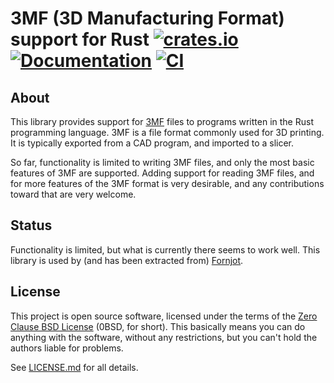 # 3MF (3D Manufacturing Format) support for Rust [![crates.io](https://img.shields.io/crates/v/threemf.svg)](https://crates.io/crates/threemf) [![Documentation](https://docs.rs/threemf/badge.svg)](https://docs.rs/threemf) [![CI](https://github.com/hannobraun/3mf-rs/actions/workflows/ci.yml/badge.svg)](https://github.com/hannobraun/3mf-rs/actions/workflows/ci.yml)

## About

This library provides support for [3MF] files to programs written in the Rust
programming language. 3MF is a file format commonly used for 3D printing. It is
typically exported from a CAD program, and imported to a slicer.

So far, functionality is limited to writing 3MF files, and only the most basic
features of 3MF are supported. Adding support for reading 3MF files, and for
more features of the 3MF format is very desirable, and any contributions toward
that are very welcome.

[3MF]: https://en.wikipedia.org/wiki/3D_Manufacturing_Format

## Status

Functionality is limited, but what is currently there seems to work well. This
library is used by (and has been extracted from) [Fornjot].

[Fornjot]: https://github.com/hannobraun/fornjot

## License

This project is open source software, licensed under the terms of the
[Zero Clause BSD License] (0BSD, for short). This basically means you can do
anything with the software, without any restrictions, but you can't hold the
authors liable for problems.

See [LICENSE.md] for all details.

[Zero Clause BSD License]: https://opensource.org/licenses/0BSD
[LICENSE.md]: https://github.com/hannobraun/3mf-rs/blob/main/LICENSE.md
